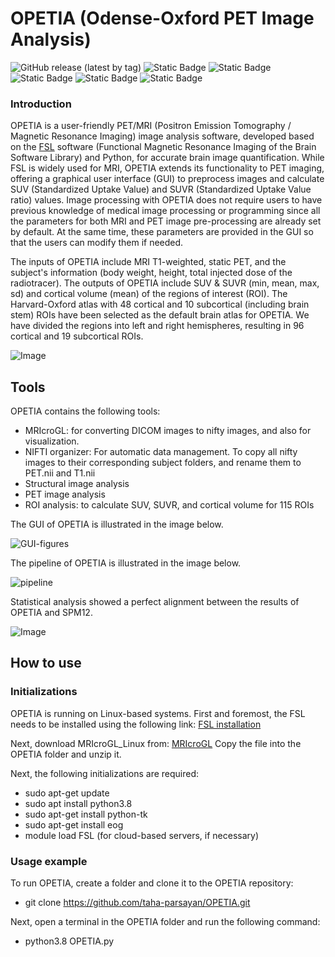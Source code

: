 # OPETIA (Odense-Oxford PET Image Analysis)
![GitHub release (latest by tag)](https://img.shields.io/github/v/tag/taha-parsayan/OPETIA?label=Release)
![Static Badge](https://img.shields.io/badge/Neuroimaging%20software-FF0000)
![Static Badge](https://img.shields.io/badge/Data%20Science-CC7722)
![Static Badge](https://img.shields.io/badge/Python-8A2BE2)
![Static Badge](https://img.shields.io/badge/FSL-8A2BE2)
![Static Badge](https://img.shields.io/badge/PET%20/%20MRI-4CAF50)


### Introduction
OPETIA is a user-friendly PET/MRI (Positron Emission Tomography / Magnetic Resonance Imaging) image analysis software, developed based on the [FSL](https://process.innovation.ox.ac.uk/software/p/9564/fslv5/1) software (Functional Magnetic Resonance Imaging of the Brain Software Library) and Python, for accurate brain image quantification. While FSL is widely used for MRI, OPETIA extends its functionality to PET imaging, offering a graphical user interface (GUI) to preprocess images and calculate SUV (Standardized Uptake Value) and SUVR (Standardized Uptake Value ratio) values. Image processing with OPETIA does not require users to have previous knowledge of medical image processing or programming since all the parameters for both MRI and PET image pre-processing are already set by default. At the same time, these parameters are provided in the GUI so that the users can modify them if needed.

The inputs of OPETIA include MRI T1-weighted, static PET, and the subject's information (body weight, height, total injected dose of the radiotracer).
The outputs of OPETIA include SUV & SUVR (min, mean, max, sd) and cortical volume (mean) of the regions of interest (ROI).
The Harvard-Oxford atlas with 48 cortical and 10 subcortical (including brain stem) ROIs have been selected as the default brain atlas for OPETIA. We have divided the regions into left and right hemispheres, resulting in 96 cortical and 19 subcortical ROIs.

![Image](https://github.com/user-attachments/assets/4de070b6-ad78-4c73-b657-43b7d3edcf65)

## Tools
OPETIA contains the following tools:
- MRIcroGL: for converting DICOM images to nifty images, and also for visualization.
- NIFTI organizer: For automatic data management. To copy all nifty images to their corresponding subject folders, and rename them to PET.nii and T1.nii
- Structural image analysis
- PET image analysis
- ROI analysis: to calculate SUV, SUVR, and cortical volume for 115 ROIs

The GUI of OPETIA is illustrated in the image below.

![GUI-figures](https://github.com/user-attachments/assets/e10b4fee-aeed-46f0-bb96-8a548b8c864f)

The pipeline of OPETIA is illustrated in the image below.

![pipeline](https://github.com/user-attachments/assets/d7997e20-9e5d-4655-8736-039365062f7a)

Statistical analysis showed a perfect alignment between the results of OPETIA and SPM12.

![Image](https://github.com/user-attachments/assets/852dbe5a-3b8b-4829-8c18-c3b2fc4179e1)

## How to use
### Initializations
OPETIA is running on Linux-based systems. First and foremost, the FSL needs to be installed using the following link:
[FSL installation](https://web.mit.edu/fsl_v5.0.10/fsl/doc/wiki/FslInstallation.html)

Next, download MRIcroGL_Linux from:
[MRIcroGL](https://www.nitrc.org/frs/?group_id=889)
Copy the file into the OPETIA folder and unzip it.

Next, the following initializations are required:
- sudo apt-get update
- sudo apt install python3.8
- sudo apt-get install python-tk
- sudo apt-get install eog
- module load FSL (for cloud-based servers, if necessary)

### Usage example
To run OPETIA, create a folder and clone it to the OPETIA repository:
- git clone https://github.com/taha-parsayan/OPETIA.git

Next, open a terminal in the OPETIA folder and run the following command:
- python3.8 OPETIA.py

